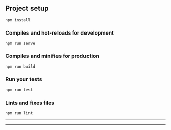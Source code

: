 

## Project setup
```
npm install
```

### Compiles and hot-reloads for development
```
npm run serve
```

### Compiles and minifies for production
```
npm run build
```

### Run your tests
```
npm run test
```

### Lints and fixes files
```
npm run lint
````

<script src="https://gist.github.com/anishghimire862/33a9877c31f5664e2867feefa5731d35.js"></script>
---------
--------
